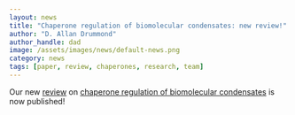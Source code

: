 ```yaml
---
layout: news
title: "Chaperone regulation of biomolecular condensates: new review!"
author: "D. Allan Drummond"
author_handle: dad
image: /assets/images/news/default-news.png
category: news
tags: [paper, review, chaperones, research, team]
---
```

Our new [review] on [chaperone regulation of biomolecular condensates](https://www.frontiersin.org/articles/10.3389/frbis.2024.1342506/full) is now published!

[review]: /papers/paper/chaperone-regulation-review
